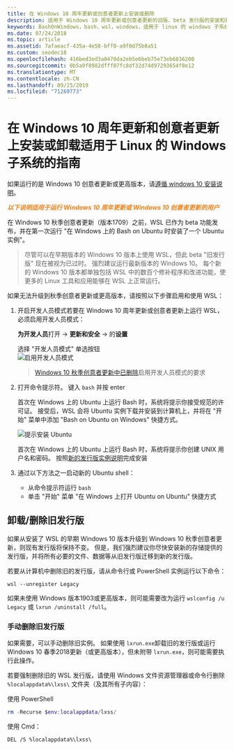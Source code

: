 ```yaml
---
title: 在 Windows 10 周年更新或创意者更新上安装或删除
description: 适用于 Windows 10 周年更新或创意者更新的旧版、beta 发行版的安装和卸载说明
keywords: BashOnWindows，bash，wsl，windows，适用于 linux 的 windows 子系统，windowssubsystem，ubuntu，debian，suse，windows 10，旧版，beta，安装，删除，卸载，卸载，删除，已弃用
ms.date: 07/24/2018
ms.topic: article
ms.assetid: 7afaeacf-435a-4e58-bff0-a9f0d75b8a51
ms.custom: seodec18
ms.openlocfilehash: 416bed3ed3a0470da2eb5e6beb75e73eb6836200
ms.sourcegitcommit: 0b5a9f8982dfff07fc8df32d74d97293654f8e12
ms.translationtype: MT
ms.contentlocale: zh-CN
ms.lasthandoff: 09/25/2019
ms.locfileid: "71269773"
---
```

# <a name="guide-to-install-or-uninstall-windows-subsystem-for-linux-on-windows-10-anniversary-update-and-creators-update"></a>在 Windows 10 周年更新和创意者更新上安装或卸载适用于 Linux 的 Windows 子系统的指南 

如果运行的是 Windows 10 创意者更新或更高版本，请[遵循 windows 10 安装说明](install-win10.md)。

<strong><em><span style="color: #f28014">以下说明适用于运行 Windows 10 周年更新或 Windows 10 创意者更新的用户</span></em></strong>

在 Windows 10 秋季创意者更新（版本1709）之前，WSL 已作为 beta 功能发布，并在第一次运行 "在 Windows 上的 Bash on Ubuntu 时安装了一个 Ubuntu 实例"。

> 尽管可以在早期版本的 Windows 10 版本上使用 WSL，但此 beta "旧发行版" 现在被视为已过时。 强烈建议运行最新版本的 Windows 10。 每个新的 Windows 10 版本都单独包括 WSL 中的数百个修补程序和改进功能，使更多的 Linux 工具和应用能够在 WSL 上正常运行。

如果无法升级到秋季创意者更新或更高版本，请按照以下步骤启用和使用 WSL：

1. 开启开发人员模式若要在 Windows 10 周年更新或创意者更新上运行 WSL，必须启用开发人员模式：

    **为开发人员**打开 -> **更新和安全** -> 的**设置**

    选择 "开发人员模式" 单选按钮  
    ![启用开发人员模式](media/updateAndSecurity.png)

    > [Windows 10 秋季创意者更新中已删除](https://blogs.msdn.microsoft.com/commandline/2017/06/08/developer-mode-no-longer-required-for-windows-subsystem-for-linux/)启用开发人员模式的要求

1. 打开命令提示符。  键入 `bash` 并按 enter

    首次在 Windows 上的 Ubuntu 上运行 Bash 时，系统将提示你接受规范的许可证。 接受后，WSL 会将 Ubuntu 实例下载并安装到计算机上，并将在 "开始" 菜单中添加 "Bash on Ubuntu on Windows" 快捷方式。

    ![提示安装 Ubuntu](media/bashShellInstall.png)

    首次在 Windows 上的 Ubuntu 上运行 Bash 时，系统将提示你创建 UNIX 用户名和密码。 按照[新的发行版实例说明](initialize-distro.md)完成安装

1. 通过以下方法之一启动新的 Ubuntu shell：
    * 从命令提示符运行 `bash`
    * 单击 "开始" 菜单 "在 Windows 上打开 Ubuntu on Ubuntu" 快捷方式

    
## <a name="uninstallingremoving-the-legacy-distro"></a>卸载/删除旧发行版
如果从安装了 WSL 的早期 Windows 10 版本升级到 Windows 10 秋季创意者更新，则现有发行版将保持不变。 但是，我们强烈建议你尽快安装新的存储提供的发行版，并将所有必要的文件、数据等从旧发行版迁移到新的发行版。

若要从计算机中删除旧的发行版，请从命令行或 PowerShell 实例运行以下命令：

```console
wsl --unregister Legacy
```

如果未使用 Windows 版本1903或更高版本，则可能需要改为运行 `wslconfig /u Legacy` 或 `lxrun /uninstall /full`。 

### <a name="manually-deleting-the-legacy-distro"></a>手动删除旧发行版
如果需要，可以手动删除旧实例。 如果使用 `lxrun.exe`卸载旧的发行版或运行 Windows 10 春季2018更新（或更高版本），但未附带 `lxrun.exe`，则可能需要执行此操作。

若要强制删除旧的 WSL 发行版，请使用 Windows 文件资源管理器或命令行删除 `%localappdata%\lxss\` 文件夹（及其所有子内容）：

使用 PowerShell
```powershell
rm -Recurse $env:localappdata/lxss/
```

使用 Cmd：
```console
DEL /S %localappdata%\lxss\
```
